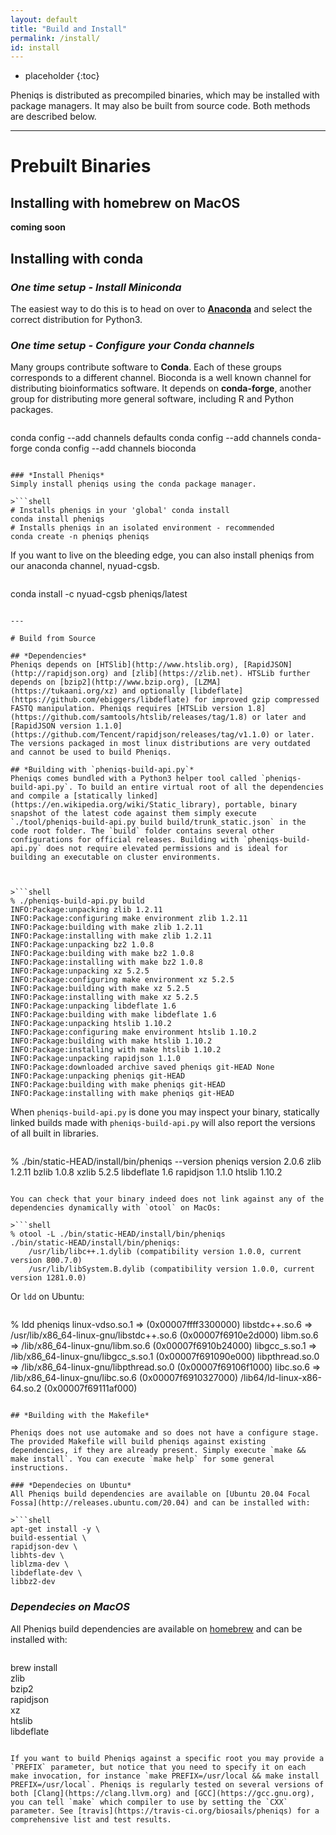 ```yaml
---
layout: default
title: "Build and Install"
permalink: /install/
id: install
---
```


* placeholder
{:toc}

Pheniqs is distributed as precompiled binaries, which may be installed with package managers. It may also be built from source code. Both methods are described below.

---

# Prebuilt Binaries

## Installing with homebrew on MacOS
**coming soon**

## Installing with conda

### *One time setup - Install Miniconda*
The easiest way to do this is to head on over to [**Anaconda**](https://conda.io/miniconda.html) and select the correct distribution for Python3.

### *One time setup - Configure your Conda channels*
Many groups contribute software to **Conda**. Each of these groups corresponds to a different channel. Bioconda is a well known channel for distributing bioinformatics software. It depends on **conda-forge**, another group for distributing more general software, including R and Python packages.

>```shell
conda config --add channels defaults
conda config --add channels conda-forge
conda config --add channels bioconda
```

### *Install Pheniqs*
Simply install pheniqs using the conda package manager.

>```shell
# Installs pheniqs in your 'global' conda install
conda install pheniqs
# Installs pheniqs in an isolated environment - recommended
conda create -n pheniqs pheniqs
```

If you want to live on the bleeding edge, you can also install pheniqs from our anaconda channel, nyuad-cgsb.

>```shell
conda install -c nyuad-cgsb pheniqs/latest
```

---

# Build from Source

## *Dependencies*
Pheniqs depends on [HTSlib](http://www.htslib.org), [RapidJSON](http://rapidjson.org) and [zlib](https://zlib.net). HTSLib further depends on [bzip2](http://www.bzip.org), [LZMA](https://tukaani.org/xz) and optionally [libdeflate](https://github.com/ebiggers/libdeflate) for improved gzip compressed FASTQ manipulation. Pheniqs requires [HTSLib version 1.8](https://github.com/samtools/htslib/releases/tag/1.8) or later and [RapidJSON version 1.1.0](https://github.com/Tencent/rapidjson/releases/tag/v1.1.0) or later. The versions packaged in most linux distributions are very outdated and cannot be used to build Pheniqs.

## *Building with `pheniqs-build-api.py`*
Pheniqs comes bundled with a Python3 helper tool called `pheniqs-build-api.py`. To build an entire virtual root of all the dependencies and compile a [statically linked](https://en.wikipedia.org/wiki/Static_library), portable, binary snapshot of the latest code against them simply execute `./tool/pheniqs-build-api.py build build/trunk_static.json` in the code root folder. The `build` folder contains several other configurations for official releases. Building with `pheniqs-build-api.py` does not require elevated permissions and is ideal for building an executable on cluster environments.



>```shell
% ./pheniqs-build-api.py build
INFO:Package:unpacking zlib 1.2.11
INFO:Package:configuring make environment zlib 1.2.11
INFO:Package:building with make zlib 1.2.11
INFO:Package:installing with make zlib 1.2.11
INFO:Package:unpacking bz2 1.0.8
INFO:Package:building with make bz2 1.0.8
INFO:Package:installing with make bz2 1.0.8
INFO:Package:unpacking xz 5.2.5
INFO:Package:configuring make environment xz 5.2.5
INFO:Package:building with make xz 5.2.5
INFO:Package:installing with make xz 5.2.5
INFO:Package:unpacking libdeflate 1.6
INFO:Package:building with make libdeflate 1.6
INFO:Package:unpacking htslib 1.10.2
INFO:Package:configuring make environment htslib 1.10.2
INFO:Package:building with make htslib 1.10.2
INFO:Package:installing with make htslib 1.10.2
INFO:Package:unpacking rapidjson 1.1.0
INFO:Package:downloaded archive saved pheniqs git-HEAD None
INFO:Package:unpacking pheniqs git-HEAD
INFO:Package:building with make pheniqs git-HEAD
INFO:Package:installing with make pheniqs git-HEAD
```

When `pheniqs-build-api.py` is done you may inspect your binary, statically linked builds made with `pheniqs-build-api.py` will also report the versions of all built in libraries.

>```shell
% ./bin/static-HEAD/install/bin/pheniqs --version
pheniqs version 2.0.6
zlib 1.2.11
bzlib 1.0.8
xzlib 5.2.5
libdeflate 1.6
rapidjson 1.1.0
htslib 1.10.2
```

You can check that your binary indeed does not link against any of the dependencies dynamically with `otool` on MacOs:

>```shell
% otool -L ./bin/static-HEAD/install/bin/pheniqs
./bin/static-HEAD/install/bin/pheniqs:
	/usr/lib/libc++.1.dylib (compatibility version 1.0.0, current version 800.7.0)
	/usr/lib/libSystem.B.dylib (compatibility version 1.0.0, current version 1281.0.0)
```

Or `ldd` on Ubuntu:

>```shell
% ldd pheniqs
	linux-vdso.so.1 =>  (0x00007ffff3300000)
	libstdc++.so.6 => /usr/lib/x86_64-linux-gnu/libstdc++.so.6 (0x00007f6910e2d000)
	libm.so.6 => /lib/x86_64-linux-gnu/libm.so.6 (0x00007f6910b24000)
	libgcc_s.so.1 => /lib/x86_64-linux-gnu/libgcc_s.so.1 (0x00007f691090e000)
	libpthread.so.0 => /lib/x86_64-linux-gnu/libpthread.so.0 (0x00007f69106f1000)
	libc.so.6 => /lib/x86_64-linux-gnu/libc.so.6 (0x00007f6910327000)
	/lib64/ld-linux-x86-64.so.2 (0x00007f69111af000)
```

## *Building with the Makefile*

Pheniqs does not use automake and so does not have a configure stage. The provided Makefile will build pheniqs against existing dependencies, if they are already present. Simply execute `make && make install`. You can execute `make help` for some general instructions.

### *Dependecies on Ubuntu*
All Pheniqs build dependencies are available on [Ubuntu 20.04 Focal Fossa](http://releases.ubuntu.com/20.04) and can be installed with:

>```shell
apt-get install -y \
build-essential \
rapidjson-dev \
libhts-dev \
liblzma-dev \
libdeflate-dev \
libbz2-dev
```

### *Dependecies on MacOS*
All Pheniqs build dependencies are available on [homebrew](https://brew.sh) and can be installed with:

>```shell
brew install \
zlib \
bzip2 \
rapidjson \
xz \
htslib \
libdeflate
```

If you want to build Pheniqs against a specific root you may provide a `PREFIX` parameter, but notice that you need to specify it on each make invocation, for instance `make PREFIX=/usr/local && make install PREFIX=/usr/local`. Pheniqs is regularly tested on several versions of both [Clang](https://clang.llvm.org) and [GCC](https://gcc.gnu.org), you can tell `make` which compiler to use by setting the `CXX` parameter. See [travis](https://travis-ci.org/biosails/pheniqs) for a comprehensive list and test results.
